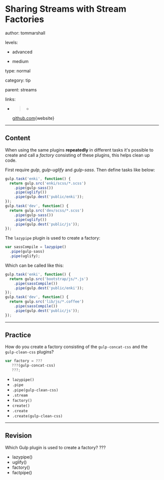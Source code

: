 # Sharing Streams with Stream Factories
author: tommarshall

levels:

  - advanced

  - medium

type: normal

category: tip

parent: streams

links:

  - >-
    [github.com](https://github.com/gulpjs/gulp/blob/master/docs/recipes/sharing-streams-with-stream-factories.md){website}

---
## Content

When using the same plugins **repeatedly** in different tasks it's possible to create and call a *factory* consisting of these plugins, this helps clean up code. 

First require *gulp*, *gulp-uglify* and *gulp-sass*. Then define tasks like below:
```javascript
gulp.task('enki', function() {
  return gulp.src('enki/scss/*.scss')
    .pipe(gulp-sass())
    .pipe(uglify())
    .pipe(gulp.dest('public/enki'));
});
gulp.task('dev', function() {
  return gulp.src('dev/scss/*.scss')
    .pipe(gulp-sass())
    .pipe(uglify())
    .pipe(gulp.dest('public/js'));
});
```
The `lazypipe` plugin is used to create a factory:
```javascript
var sassCompile = lazypipe()
  .pipe(gulp-sass)
  .pipe(uglify);
```
Which can be called like this:
```javascript
gulp.task('enki', function() {
  return gulp.src('bootstrap/js/*.js')
    .pipe(sassCompile())
    .pipe(gulp.dest('public/enki'));
});
gulp.task('dev', function() {
  return gulp.src('lib/js/*.coffee')
    .pipe(sassCompile())
    .pipe(gulp.dest('public/js'));
});
```

---
## Practice

How do you create a factory consisting of the `gulp-concat-css` and the `gulp-clean-css` plugins?

```javascript
var factory = ???
   ???(gulp-concat-css)
   ???;
```
* `lazypipe()`
* `.pipe`
* `.pipe(gulp-clean-css)`
* `.stream`
* `factory()`
* `create()`
* `.create`
* `.create(gulp-clean-css)`

---
## Revision

Which Gulp plugin is used to create a factory?
???
* lazypipe()
* uglify()
* factory()
* factpipe()
